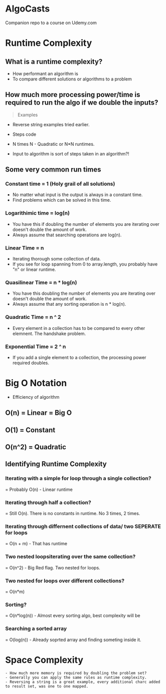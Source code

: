# AlgoCasts

Companion repo to a course on Udemy.com

# Runtime Complexity

## What is a runtime complexity?
- How performant an algorithm is
- To compare different solutions or algorithms to a problem


## How much more processing power/time is required to run the algo if we double the inputs?

> Examples

 - Reverse string examples tried earlier.
 - Steps code

- N times N - Quadratic or N*N runtimes.
- Input to algorithm is sort of steps taken in an algorithm?!


## Some very common run times

### Constant time = 1 (Holy grail of all solutions)
  - No matter what input is the output is always in a constant time.
  - Find problems which can be solved in this time.

### Logarithimic time = log(n)
  - You have this if doubling the number of elements you are iterating over doesn't double the amount of work.
  - Always assume that searching operations are log(n).

### Linear Time = n
   - Iterating thorough some collection of data.
   - If you see for loop spanning from 0 to array.length, you probably have "n" or linear runtime.

### Quasilinear Time = n * log(n)
   - You have this doubling the number of elements you are iterating over doesn't double the amount of work.
   - Always assume that any sorting operation is n * log(n).

### Quadratic Time = n ^ 2
   - Every element in a collection has to be compared to every other elemnent. The handshake problem.

### Exponential Time = 2 ^ n
  - If you add a single element to a collection, the processing power required doubles.


# Big O Notation

- Efficiency of algorithm

## O(n) = Linear = Big O

## O(1) = Constant

## O(n^2) = Quadratic


## Identifying Runtime Complexity

### Iterating with a simple for loop through a single collection?
= Probably O(n) - Linear runtime

### Iterating through half a collection?
= Still O(n). There is no constants in runtime. No 3 times, 2 times.

### Iterating through differnent collections of data/ two SEPERATE for loops
= O(n + m) - That has runtime

### Two nested loopsiterating over the same collection?
= O(n^2) - Big Red flag. Two nested for loops.

### Two nested for loops over different collections?
= O(n*m)

### Sorting?
= O(n*log(n)) - Almost every sorting algo, best complexity will be

### Searching a sorted array
= O(log(n)) - Already soprted array and finding someting inside it.


# Space Complexity

	- How much more memory is required by doubling the problem set?
	- Generally you can apply the same rules as runtime complexity.
	- Reversing a string is a great example, every additional charc added to result set, was one to one mapped.
